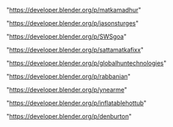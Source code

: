 "https://developer.blender.org/p/matkamadhur"

"https://developer.blender.org/p/jasonsturges"

"https://developer.blender.org/p/SWSgoa"

"https://developer.blender.org/p/sattamatkafixx"

"https://developer.blender.org/p/globalhuntechnologies"

"https://developer.blender.org/p/rabbanian"

"https://developer.blender.org/p/ynearme"

"https://developer.blender.org/p/inflatablehottub"

"https://developer.blender.org/p/denburton"

